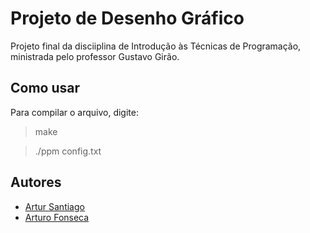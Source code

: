 # Projeto de Desenho Gráfico
Projeto final da disciiplina de Introdução às Técnicas de Programação, ministrada pelo professor Gustavo Girão.

## Como usar
Para compilar o arquivo, digite:
> make

>./ppm config.txt

## Autores
* <a href="https://github.com/artursantiago">Artur Santiago</a>
* <a href="https://github.com/arturo32">Arturo Fonseca</a>
